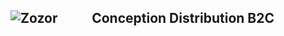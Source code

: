 <img src="http://www.monsite.com/image.png" alt="Zozor" />            Conception Distribution B2C 
-----------------

